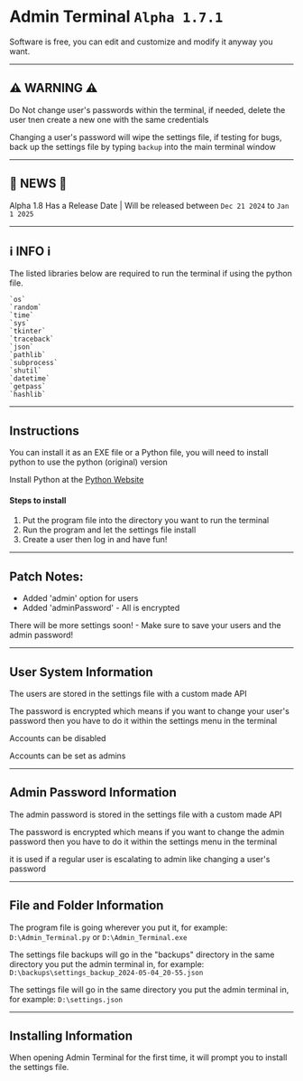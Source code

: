 # Admin Terminal `Alpha 1.7.1`

Software is free, you can edit and customize and modify it anyway you want.

---

## ⚠ WARNING ⚠

Do Not change user's passwords within the terminal, if needed, delete the user tnen create a new one with the same credentials

Changing a user's password will wipe the settings file, if testing for bugs, back up the settings file by typing `backup` into the main terminal window

---

## 📰 NEWS 📰

Alpha 1.8 Has a Release Date | Will be released between `Dec 21 2024` to `Jan 1 2025`



---

## ℹ️ INFO ℹ️

The listed libraries below are required to run the terminal if using the python file.

    `os`
    `random`
    `time`
    `sys`
    `tkinter`
    `traceback`
    `json`
    `pathlib`
    `subprocess`
    `shutil`
    `datetime`
    `getpass`
    `hashlib`

---

## Instructions

You can install it as an EXE file or a Python file, you will need to install python to use the python (original) version

Install Python at the [Python Website](https://www.python.org)

#### Steps to install

1. Put the program file into the directory you want to run the terminal
2. Run the program and let the settings file install
3. Create a user then log in and have fun!

---

## Patch Notes:
-   Added 'admin' option for users
-   Added 'adminPassword' - All is encrypted

There will be more settings soon! - Make sure to save your users and the admin password!

---

## User System Information

The users are stored in the settings file with a custom made API

The password is encrypted which means if you want to change your user's password then you have to do it within the settings menu in the terminal

Accounts can be disabled

Accounts can be set as admins

---

## Admin Password Information

The admin password is stored in the settings file with a custom made API

The password is encrypted which means if you want to change the admin password then you have to do it within the settings menu in the terminal

it is used if a regular user is escalating to admin like changing a user's password

---
## File and Folder Information

The program file is going wherever you put it, for example: `D:\Admin_Terminal.py` or `D:\Admin_Terminal.exe`

The settings file backups will go in the "backups" directory in the same directory you put the admin terminal in, for example: `D:\backups\settings_backup_2024-05-04_20-55.json`

The settings file will go in the same directory you put the admin terminal in, for example: `D:\settings.json`

---

## Installing Information

When opening Admin Terminal for the first time, it will prompt you to install the settings file.
